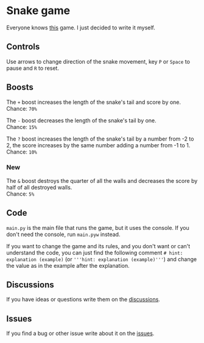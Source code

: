 # Snake game

Everyone knows [this](https://en.wikipedia.org/wiki/Snake_(video_game_genre)) game. I just decided to write it myself.

## Controls

Use arrows to change direction of the snake movement, key `P` or `Space` to pause and `R` to reset.

## Boosts

The `+` boost increases the length of the snake's tail and score by one.\
Chance: `70%`

The `-` boost decreases the length of the snake's tail by one.\
Chance: `15%`

The `?` boost increases the length of the snake's tail by a number from -2 to 2, the score increases by the same number adding a number from -1 to 1.\
Chance: `10%`

### New
The `&` boost destroys the quarter of all the walls and decreases the score by half of all destroyed walls.\
Chance: `5%`

## Code

`main.py` is the main file that runs the game, but it uses the console. If you don't need the console, run `main.pyw` instead.

If you want to change the game and its rules, and you don't want or can't understand the code, you can just find the following comment `# hint: explanation (example)` (or `'''hint: explanation (example)'''`) and change the value as in the example after the explanation.

## Discussions

If you have ideas or questions write them on the [discussions](https://github.com/Nazar0360/Snake/discussions).

## Issues

If you find a bug or other issue write about it on the [issues](https://github.com/Nazar0360/Snake/issues).